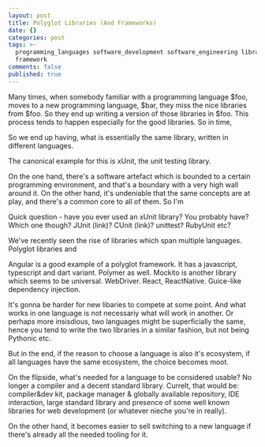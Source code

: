 ```yaml
---
layout: post
title: Polyglot Libraries (And Frameworks)
date: {}
categories: post
tags: >-
  programming_languages software_development software_engineering library
  framework
comments: false
published: true
---
```

Many times, when somebody familiar with a programming language $foo, moves to a new programming language, $bar, they miss the nice libraries from $foo. So they end up writing a version of those libraries in $foo. This process tends to happen especially for the good libraries. So in time, 

So we end up having, what is essentially the same library, written in different languages.

The canonical example for this is xUnit, the unit testing library.

On the one hand, there's a software artefact which is bounded to a certain programming environment, and that's a boundary with a very high wall around it. On the other hand, it's undeniable that the same concepts are at play, and there's a common core to all of them. So I'm 


Quick question - have you ever used an xUnit library? You probably have? Which one though? JUnit (link)? CUnit (link)? unittest? RubyUnit etc?

We've recently seen the rise of libraries which span multiple languages. Polyglot libraries and 

Angular is a good example of a polyglot framework. It has a javascript, typescript and dart variant. Polymer as well.
Mockito is another library which seems to be universal. WebDriver.
React, ReactNative. Guice-like dependency injection.

It's gonna be harder for new libaries to compete at some point. And what works in one language is not necessariy what will work in another. Or perhaps more insisdious, two languages might be superficially the same, hence you tend to write the two libraries in a similar fashion, but not being Pythonic etc.

But in the end, if the reason to choose a language is also it's ecosystem, if all languages have the same ecosystem, the choice becomes moot.

On the flipside, what's needed for a language to be considered usable? No longer a compiler and a decent standard library. Currelt, that would be: compiler&dev kit, package manager & globally available repository, IDE interaction, large standard library and presence of some well known libraries for web development (or whatever nieche you're in really).

On the other hand, it becomes easier to sell switching to a new language if there's already all the needed tooling for it.
